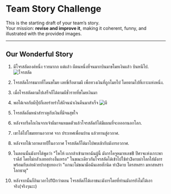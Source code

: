 # Team Story Challenge

This is the starting draft of your team’s story.  
Your mission: **revise and improve it**, making it coherent, funny, and illustrated with the provided images.

---

## Our Wonderful Story

1. มีโจรสลัดองค์หนึ่ง รวยมากก แต่แล้ว ผีตนหนึ่งที่จนมากบินมาขโมยเงินแล้ว บินหนีไป.  
   ![โจรสลัด](/GitForTeamStory/img/pirate.png)

2. โจรสลัดโกรธมากที่โดนขโมย เลยขี่เรือตามผี เพื่อทวงเงินที่ถูกโมยไป โดยตามไปที่เกาะแห่งหนึ่ง.
   

3. เมื่อโจรสลัดตามไปเสร็จก็ได้ตามผีชั่วรายที่ขโมยเงินมา 

4. พอได้เจอกับผีปุ๊ปก็เลยร่ายรำใส่ผีจนนำเงินคืนมาสำเร็จ 
   ![ผี](/GitForTeamStory/img/ghost.png)

5. โจรสลัดอิ่มหนำสำราญกับเงินที่มีจนสุขใจ  

6. หลังจากรีดไถเงินจากเจ้าผีมาจนหมดตัวแล้วโจรสลัดก้ได้มีแผนที่จะอออกนอกโลก.

7. เขาได้ไปโขมยยานอวกาศ จาก ประเทศเพื่อนบ้าน แล้วทานสู่อวกาศ.

8. หลังจากใช้เวลาหลายปีในอวกาศ โจรสลัดก็ได้มาไปพบเช้ากับมังกรอวกาศ. 

9. ในตอนนั้นมังกรได้พูดว่า "โหโห้ เเกกล้าเข้ามาหาฉันผู้นี้ มังกรไคจูหมายเลข8 ปีศาจเเห่งเกาะพาราดีส์ โดยไม่กลัวเลยอย่างงั้นเหรอ"
ในขณะเดียวกันโจรสลัดได้เข้าไปใช้ท่า3ดาบผ่าโลกใส่มังกรพร้อมกับเอ่ยด้วยปากชุบทองว่า "เเกนะไม่ขณามือฉันเลยสักนิด ท่า3ดาบ ไตรสหสรา มหาสหสรา โลกธาตุ"


10. หลังจากนั้นก็กินเวลาไป10กว่าตอน โจรสลัดก็ได้เอาชนะมังกรโดยที่ท่านมังกรยังไม่ได้เอาจริง(จริงๆนะะ)
